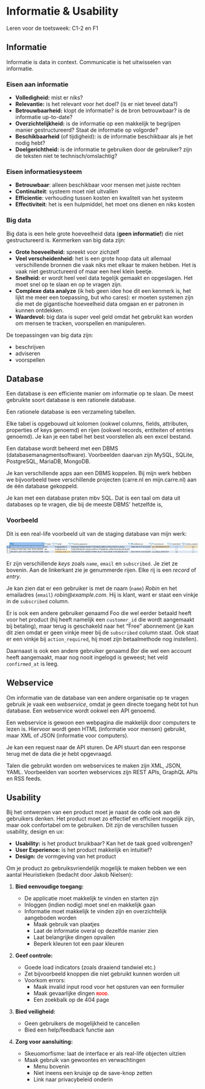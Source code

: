 # Informatie & Usability

Leren voor de toetsweek: C1-2 en F1

## Informatie

Informatie is data in context. Communicatie is het uitwisselen van informatie.

### Eisen aan informatie

- **Volledigheid:** mist er niks?
- **Relevantie:** is het relevant voor het doel? (is er niet teveel data?)
- **Betrouwbaarheid:** klopt de informatie? is de bron betrouwbaar? is de informatie up-to-date?
- **Overzichtelijkheid:** is de informatie op een makkelijk te begrijpen manier gestructureerd? Staat de informatie op volgorde?
- **Beschikbaarheid** (of tijdigheid): is de informatie beschikbaar als je het nodig hebt?
- **Doelgerichtheid:** is de informatie te gebruiken door de gebruiker? zijn de teksten niet te technisch/omslachtig?

### Eisen informatiesysteem

- **Betrouwbaar**: alleen beschikbaar voor mensen met juiste rechten
- **Continuiteit**: systeem moet niet uitvallen
- **Efficientie**: verhouding tussen kosten en kwaliteit van het systeem
- **Effectiviteit**: het is een hulpmiddel, het moet ons dienen en niks kosten

### Big data

Big data is een hele grote hoeveelheid data (**geen informatie!**) die niet gestructureerd is. Kenmerken van big data zijn:

- **Grote hoeveelheid:** spreekt voor zichzelf
- **Veel verscheidenheid:** het is een grote hoop data uit allemaal verschillende bronnen die vaak niks met elkaar te maken hebben. Het is vaak niet gestructureerd of maar een heel klein beetje.
- **Snelheid:** er wordt heel veel data tegelijk gemaakt en opgeslagen. Het moet snel op te slaan en op te vragen zijn.
- **Complexe data analyze** (ik heb geen idee hoe dit een kenmerk is, het lijkt me meer een toepassing, but who cares): er moeten systemen zijn die met de gigantische hoeveelheid data omgaan en er patronen in kunnen ontdekken.
- **Waardevol:** big data is super veel geld omdat het gebruikt kan worden om mensen te tracken, voorspellen en manipuleren.

De toepassingen van big data zijn:

- beschrijven
- adviseren
- voorspellen

## Database

Een database is een efficiente manier om informatie op te slaan. De meest gebruikte soort database is een rationele database.

Een rationele database is een verzameling tabellen.

Elke tabel is opgebouwd uit kolomen (ookwel columns, fields, attributen, properties of keys genoemd) en rijen (ookwel records, entiteiten of entries genoemd). Je kan je een tabel het best voorstellen als een excel bestand.

Een database wordt beheerd met een DBMS (databasemanagmentsoftware). Voorbeelden daarvan zijn MySQL, SQLite, PostgreSQL, MariaDB, MongoDB.

Je kan verschillende apps aan een DBMS koppelen. Bij mijn werk hebben we bijvoorbeeld twee verschillende projecten (carre.nl en mijn.carre.nl) aan de één database gekoppeld.

Je kan met een database praten mbv SQL. Dat is een taal om data uit databases op te vragen, die bij de meeste DBMS' hetzelfde is,

### Voorbeeld

Dit is een real-life voorbeeld uit van de staging database van mijn werk:

![](sharefox-db.png)

Er zijn verschillende _keys_ zoals `name`, `email` en `subscribed`. Je ziet ze bovenin. Aan de linkerkant zie je genummerde rijen. Elke rij is een _record_ of _entry_.

Je kan zien dat er een gebruiker is met de naam (`name`) _Robin_ en het emailadres (`email`) _robin@example.com_. Hij is klant, want er staat een vinkje in de `subscribed` column.

Er is ook een andere gebruiker genaamd Foo die wel eerder betaald heeft voor het product (hij heeft namelijk een `customer_id` die wordt aangemaakt bij betaling), maar terug is geschakeld naar het “Free” abonnement (je kan dit zien omdat er geen vinkje meer bij de `subscribed` column staat. Ook staat er een vinkje bij `action_required`, hij moet zijn betaalmethode nog instellen).

Daarnaast is ook een andere gebruiker genaamd _Bar_ die wel een account heeft aangemaakt, maar nog nooit ingelogd is geweest; het veld `confirmed_at` is leeg.

## Webservice

Om informatie van de database van een andere organisatie op te vragen gebruik je vaak een _webservice_, omdat je geen directe toegang hebt tot hun database. Een webservice wordt ookwel een API genoemd.

Een webservice is gewoon een webpagina die makkelijk door computers te lezen is. Hiervoor wordt geen HTML (informatie voor mensen) gebruikt, maar XML of JSON (informatie voor computers).

Je kan een request naar de API sturen. De API stuurt dan een response terug met de data die je hebt opgevraagd.

Talen die gebruikt worden om webservices te maken zijn XML, JSON, YAML. Voorbeelden van soorten webservices zijn REST APIs, GraphQL APIs en RSS feeds.

## Usability

Bij het ontwerpen van een product moet je naast de code ook aan de gebruikers denken. Het product moet zo effectief en efficient mogelijk zijn, maar ook confortabel om te gebruiken. Dit zijn de verschillen tussen usability, design en ux:

- **Usability:** is het product bruikbaar? Kan het de taak goed volbrengen?
- **User Experience:** is het product makkelijk en intuitief?
- **Design:** de vormgeving van het product

Om je product zo gebruiksvriendelijk mogelijk te maken hebben we een aantal Heuristieken (bedacht door Jakob Nielsen):

1. **Bied eenvoudige toegang:**

   - De applicatie moet makkelijk te vinden en starten zijn
   - Inloggen (indien nodig) moet snel en makkelijk gaan
   - Informatie moet makkelijk te vinden zijn en overzichtelijk aangeboden worden
     - Maak gebruik van plaatjes
     - Laat de informatie overal op dezelfde manier zien
     - Laat belangrijke dingen opvallen
     - Beperk kleuren tot een paar kleuren

1. **Geef controle:**
   - Goede load indicators (zoals draaiend tandwiel etc.)
   - Zet bijvoorbeeld knoppen die niet gebruikt kunnen worden uit
   - Voorkom errors:
     - Maak invalid input rood voor het opsturen van een formulier
     - Maak gevaarlijke dingen <span style="color: red;font-weight:bold;font-variant: small-caps;">rood</span>.
     - Een zoekbalk op de 404 page
1. **Bied veiligheid:**

   - Geen gebruikers de mogelijkheid te cancellen
   - Bied een help/feedback functie aan

1. **Zorg voor aansluiting:**
   - Skeuomorfisme: laat de interface er als real-life objecten uitzien
   - Maak gebruik van gewoontes en verwachtingen
     - Menu bovenin
     - Niet ineens een kruisje op de save-knop zetten
     - Link naar privacybeleid onderin

